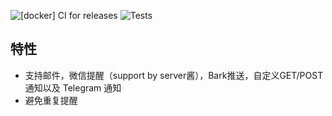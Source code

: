 ![[docker] CI for releases](https://github.com/huxuesen/webw/workflows/%5Bdocker%5D%20CI%20for%20releases/badge.svg?branch=master&event=push)
![Tests](https://github.com/huxuesen/webw/workflows/Tests/badge.svg?branch=master&event=push)



## 特性
* 支持邮件，微信提醒（support by server酱），Bark推送，自定义GET/POST通知以及 Telegram 通知
* 避免重复提醒
